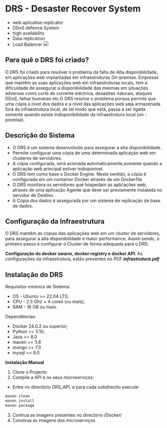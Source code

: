 # DRS - Desaster Recover System
* web aplication replicator
* DDoS defence System
* high availability
* Data replication
* Load Balancer
![](https://github.com/magiccode4Dim/DRS/blob/main/Working.gif)

## Para quê o DRS foi criado?
O DRS foi criado para resolver o problema  da falta de Alta disponibilidade, em aplicações  web implantadas em infraestruturas On-premise. 
Empresas  que mantêm  as suas aplicações  web em infraestruturas  locais, tem a dificuldade  de assegurar  a disponibilidade  das mesmas em situações adversas como corte de corrente eléctrica,  desastres naturais, ataques DDoS, falhar humanas etc.O DRS resolve  o problema porque permite que uma cópia  a nível  dos dados e a nível das aplicações web seja armazenada fora da infraestrutura  local, de tal modo que está, passa a ser ligada somente quando existe indisponibilidade da infraestrutura local (on -promise).

## Descrição do Sistema
* O DRS é um sistema desenvolvido para assegurar a alta  disponibilidade. 
* Permite configurar  uma cópia  de uma determinada aplicação  web em clusteres de servidores. 
* A cópia configurada, será acionada automaticamente,somente  quando  a aplicação  web principal estiver indisponível.
* O DRS tem como base o Docker Engine. Neste sentido, a cópia é configurada em um container Docker através  de um Dockerfile.
* O DRS monitora os servidores que hospedam as aplicações web, através  de uma aplicação  Agente que deve ser previamente  instalada no servidor  de Destino.
* A Cópia  dos dados é  assegurada  por um sistema de replicação  de base de dados.

## Configuração da Infraestrutura

O DRS mantêm  as cópias  das aplicações web em um cluster de servidores, para assegurar a alta disponibilidade e maior performance. Assim sendo,  o primeiro  passo é  configurar  o Cluster de forma adequada para o DRS.

**Configuração do docker swarm,  docker registry e docker API**:
As configurações  da infraestrutura, estão  presentes no PDF ***infrastrutura.pdf***

## Instalação do DRS

Requisitos mínimos de Sistema:
* OS - Ubuntu >= 22.04 LTS;
* CPU - 2.5 Ghz × 4 cores (ou mais);
* RAM - 16 GB ou mais.

Dependências:
* Docker 24.0.2 ou superior;
* Python >= 3.10;
* Java >= 8.0
* maven >= 3.6
* mongo >= 7.0
* mysql >= 8.0

**Instalação Manual**
1. Clone o Projecto
2. Compile a API e os seus microserviços:
* Entre no directório DRS_API, e para cada subdirectio execute:
```bash
maven clean
maven install
maven package
```
3. Contrua as imagens presentes no directório /Docker/
4. Construa as imagens dos microserviços



